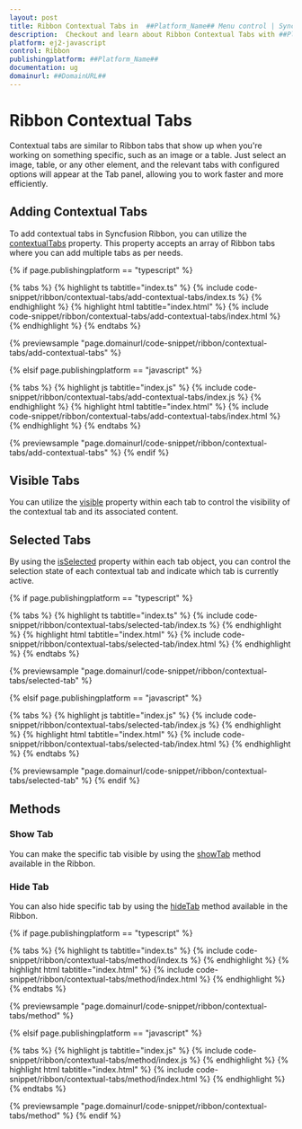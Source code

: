 ```yaml
---
layout: post
title: Ribbon Contextual Tabs in  ##Platform_Name## Menu control | Syncfusion
description:  Checkout and learn about Ribbon Contextual Tabs with ##Platform_Name## Menu control of Syncfusion Essential JS 2 and more details.
platform: ej2-javascript
control: Ribbon
publishingplatform: ##Platform_Name##
documentation: ug
domainurl: ##DomainURL##
---
```


# Ribbon Contextual Tabs

Contextual tabs are similar to Ribbon tabs that show up when you're working on something specific, such as an image or a table. Just select an image, table, or any other element, and the relevant tabs with configured options will appear at the Tab panel, allowing you to work faster and more efficiently.

## Adding Contextual Tabs

To add contextual tabs in Syncfusion Ribbon, you can utilize the [contextualTabs](../api/ribbon#contextualTabs) property. This property accepts an array of Ribbon tabs where you can add multiple tabs as per needs.

{% if page.publishingplatform == "typescript" %}

 {% tabs %}
{% highlight ts tabtitle="index.ts" %}
{% include code-snippet/ribbon/contextual-tabs/add-contextual-tabs/index.ts %}
{% endhighlight %}
{% highlight html tabtitle="index.html" %}
{% include code-snippet/ribbon/contextual-tabs/add-contextual-tabs/index.html %}
{% endhighlight %}
{% endtabs %}
        
{% previewsample "page.domainurl/code-snippet/ribbon/contextual-tabs/add-contextual-tabs" %}

{% elsif page.publishingplatform == "javascript" %}

{% tabs %}
{% highlight js tabtitle="index.js" %}
{% include code-snippet/ribbon/contextual-tabs/add-contextual-tabs/index.js %}
{% endhighlight %}
{% highlight html tabtitle="index.html" %}
{% include code-snippet/ribbon/contextual-tabs/add-contextual-tabs/index.html %}
{% endhighlight %}
{% endtabs %}

{% previewsample "page.domainurl/code-snippet/ribbon/contextual-tabs/add-contextual-tabs" %}
{% endif %}

## Visible Tabs

You can utilize the [visible](../api/ribbon#contextualTabs#visible) property within each tab to control the visibility of the contextual tab and its associated content.

## Selected Tabs

By using the [isSelected](../api/ribbon#contextualTabs#isSelected) property within each tab object, you can control the selection state of each contextual tab and indicate which tab is currently active.

{% if page.publishingplatform == "typescript" %}

 {% tabs %}
{% highlight ts tabtitle="index.ts" %}
{% include code-snippet/ribbon/contextual-tabs/selected-tab/index.ts %}
{% endhighlight %}
{% highlight html tabtitle="index.html" %}
{% include code-snippet/ribbon/contextual-tabs/selected-tab/index.html %}
{% endhighlight %}
{% endtabs %}
        
{% previewsample "page.domainurl/code-snippet/ribbon/contextual-tabs/selected-tab" %}

{% elsif page.publishingplatform == "javascript" %}

{% tabs %}
{% highlight js tabtitle="index.js" %}
{% include code-snippet/ribbon/contextual-tabs/selected-tab/index.js %}
{% endhighlight %}
{% highlight html tabtitle="index.html" %}
{% include code-snippet/ribbon/contextual-tabs/selected-tab/index.html %}
{% endhighlight %}
{% endtabs %}

{% previewsample "page.domainurl/code-snippet/ribbon/contextual-tabs/selected-tab" %}
{% endif %}

## Methods

### Show Tab

You can make the specific tab visible by using the [showTab](../api/ribbon#contextualTabs#showTab) method available in the Ribbon.

### Hide Tab

You can also hide specific tab by using the [hideTab](../api/ribbon#contextualTabs#showTab) method available in the Ribbon.

{% if page.publishingplatform == "typescript" %}

 {% tabs %}
{% highlight ts tabtitle="index.ts" %}
{% include code-snippet/ribbon/contextual-tabs/method/index.ts %}
{% endhighlight %}
{% highlight html tabtitle="index.html" %}
{% include code-snippet/ribbon/contextual-tabs/method/index.html %}
{% endhighlight %}
{% endtabs %}
        
{% previewsample "page.domainurl/code-snippet/ribbon/contextual-tabs/method" %}

{% elsif page.publishingplatform == "javascript" %}

{% tabs %}
{% highlight js tabtitle="index.js" %}
{% include code-snippet/ribbon/contextual-tabs/method/index.js %}
{% endhighlight %}
{% highlight html tabtitle="index.html" %}
{% include code-snippet/ribbon/contextual-tabs/method/index.html %}
{% endhighlight %}
{% endtabs %}

{% previewsample "page.domainurl/code-snippet/ribbon/contextual-tabs/method" %}
{% endif %}